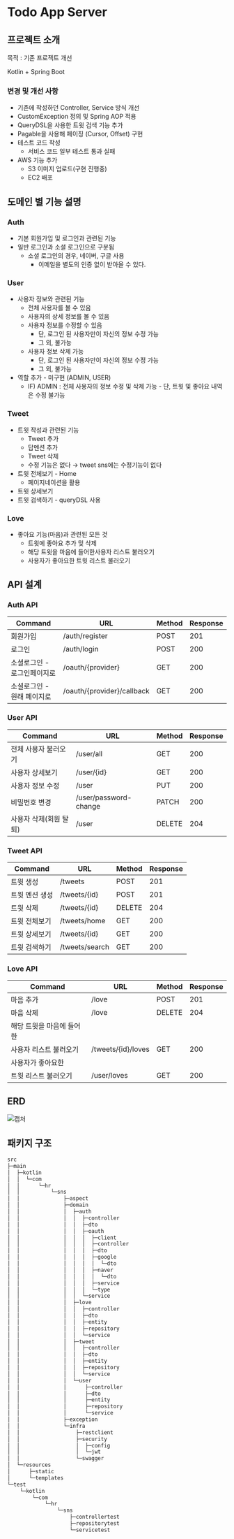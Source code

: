 # Todo App Server
## 프로젝트 소개

목적 : 기존 프로젝트 개선

Kotlin + Spring Boot

### 변경 및 개선 사항

- 기존에 작성하던 Controller, Service 방식 개선
- CustomException 정의 및 Spring AOP 적용
- QueryDSL을 사용한 트윗 검색 기능 추가
- Pagable을 사용해 페이징 (Cursor, Offset) 구현
- 테스트 코드 작성
    - 서비스 코드 일부 테스트 통과 실패
- AWS 기능 추가
    - S3 이미지 업로드(구현 진행중)
    - EC2 배포

## 도메인 별 기능 설명

### Auth

- 기본 회원가입 및 로그인과 관련된 기능
- 일반 로그인과 소셜 로그인으로 구분됨
    - 소셜 로그인의 경우, 네이버, 구글 사용
        - 이메일을 별도의 인증 없이 받아올 수 있다.

### User

- 사용자 정보와 관련된 기능
    - 전체 사용자를 볼 수 있음
    - 사용자의 상세 정보를 볼 수 있음
    - 사용자 정보를 수정할 수 있음
        - 단, 로그인 된 사용자만이 자신의 정보 수정 가능
        - 그 외, 불가능
    - 사용자 정보 삭제 가능
        - 단, 로그인 된 사용자만이 자신의 정보 수정 가능
        - 그 외, 불가능
- 역할 추가 - 미구현 (ADMIN, USER)
    - IF) ADMIN : 전체 사용자의 정보 수정 및 삭제 가능 - 단, 트윗 및 좋아요 내역은 수정 불가능

### Tweet

- 트윗 작성과 관련된 기능
    - Tweet 추가
    - 답멘션 추가
    - Tweet 삭제
    - 수정 기능은 없다 → tweet sns에는 수정기능이 없다
- 트윗 전체보기 - Home
    - 페이지네이션을 활용
- 트윗 상세보기
- 트윗 검색하기 - queryDSL 사용

### Love

- 좋아요 기능(마음)과 관련된 모든 것
    - 트윗에 좋아요 추가 및 삭제
    - 해당 트윗을 마음에 들어한사용자 리스트 불러오기
    - 사용자가 좋아요한 트윗 리스트 불러오기

## API 설계

### Auth API

| Command | URL | Method | Response |
| --- | --- | --- | --- |
| 회원가입 | /auth/register | POST | 201 |
| 로그인 | /auth/login | POST | 200 |
| 소셜로그인 - 로그인페이지로 | /oauth/{provider} | GET | 200 |
| 소셜로그인 - 원래 페이지로 | /oauth/{provider}/callback | GET | 200 |

### User API

| Command | URL | Method | Response |
| --- | --- | --- | --- |
| 전체 사용자 불러오기 | /user/all | GET | 200 |
| 사용자 상세보기 | /user/{id} | GET | 200 |
| 사용자 정보 수정 | /user | PUT | 200 |
| 비밀번호 변경 | /user/password-change | PATCH | 200 |
| 사용자 삭제(회원 탈퇴) | /user | DELETE | 204 |

### Tweet API

| Command | URL | Method | Response |
| --- | --- | --- | --- |
| 트윗 생성 | /tweets | POST | 201 |
| 트윗 멘션 생성 | /tweets/{id} | POST | 201 |
| 트윗 삭제 | /tweets/{id} | DELETE | 204 |
| 트윗 전체보기 | /tweets/home | GET | 200 |
| 트윗 상세보기 | /tweets/{id} | GET | 200 |
| 트윗 검색하기 | /tweets/search | GET | 200 |

### Love API

| Command | URL | Method | Response |
| --- | --- | --- | --- |
| 마음 추가 | /love | POST | 201 |
| 마음 삭제 | /love | DELETE | 204 |
| 해당 트윗을 마음에 들어한
사용자 리스트 불러오기 | /tweets/{id}/loves | GET | 200 |
| 사용자가 좋아요한
트윗 리스트 불러오기 | /user/loves | GET | 200 |

## ERD

![캡처](https://github.com/DEVxMOON/sns/assets/137713546/37f57afd-f24d-49e4-8524-64c3ade035e0)


## 패키지 구조

```kotlin
src
├─main
│  ├─kotlin
│  │  └─com
│  │      └─hr
│  │          └─sns
│  │              ├─aspect
│  │              ├─domain
│  │              │  ├─auth
│  │              │  │  ├─controller
│  │              │  │  ├─dto
│  │              │  │  ├─oauth
│  │              │  │  │  ├─client
│  │              │  │  │  ├─controller
│  │              │  │  │  ├─dto
│  │              │  │  │  ├─google
│  │              │  │  │  │  └─dto
│  │              │  │  │  ├─naver
│  │              │  │  │  │  └─dto
│  │              │  │  │  ├─service
│  │              │  │  │  └─type
│  │              │  │  └─service
│  │              │  ├─love
│  │              │  │  ├─controller
│  │              │  │  ├─dto
│  │              │  │  ├─entity
│  │              │  │  ├─repository
│  │              │  │  └─service
│  │              │  ├─tweet
│  │              │  │  ├─controller
│  │              │  │  ├─dto
│  │              │  │  ├─entity
│  │              │  │  ├─repository
│  │              │  │  └─service
│  │              │  └─user
│  │              │      ├─controller
│  │              │      ├─dto
│  │              │      ├─entity
│  │              │      ├─repository
│  │              │      └─service
│  │              ├─exception
│  │              └─infra
│  │                  ├─restclient
│  │                  ├─security
│  │                  │  ├─config
│  │                  │  └─jwt
│  │                  └─swagger
│  └─resources
│      ├─static
│      └─templates
└─test
    └─kotlin
        └─com
            └─hr
                └─sns
                    ├─controllertest
                    ├─repositorytest
                    └─servicetest
```
